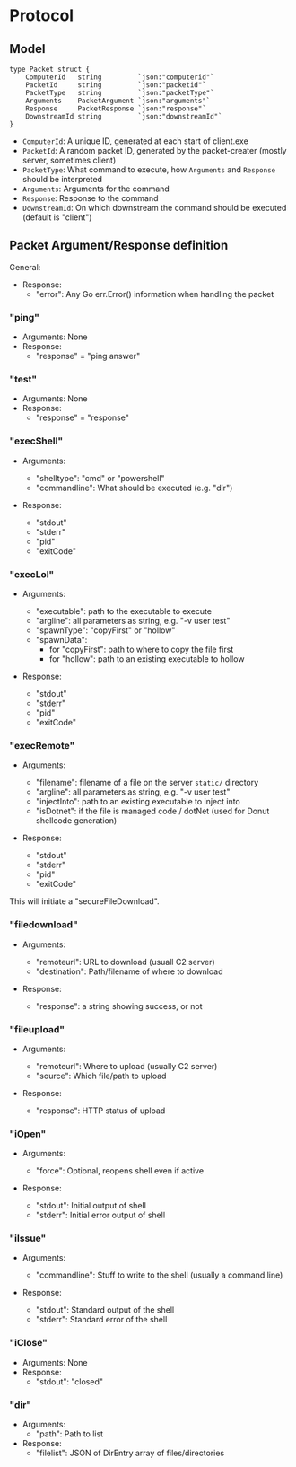 # Protocol

## Model

```
type Packet struct {
	ComputerId   string         `json:"computerid"`
	PacketId     string         `json:"packetid"`
	PacketType   string         `json:"packetType"`
	Arguments    PacketArgument `json:"arguments"`
	Response     PacketResponse `json:"response"`
	DownstreamId string         `json:"downstreamId"`
}
```

* `ComputerId`: A unique ID, generated at each start of client.exe
* `PacketId`: A random packet ID, generated by the packet-creater (mostly server, sometimes client)
* `PacketType`: What command to execute, how `Arguments` and `Response` should be interpreted
* `Arguments`: Arguments for the command
* `Response`: Response to the command
* `DownstreamId`: On which downstream the command should be executed (default is "client")



## Packet Argument/Response definition

General:
* Response: 
  * "error": Any Go err.Error() information when handling the packet

### "ping" 

* Arguments: None 
* Response: 
  * "response" = "ping answer"

### "test"

* Arguments: None 
* Response: 
  * "response" = "response"

### "execShell"
 
* Arguments: 
  * "shelltype": "cmd" or "powershell"
  * "commandline": What should be executed (e.g. "dir")

* Response:
  * "stdout"
  * "stderr"
  * "pid"
  * "exitCode"

### "execLol"

* Arguments: 
  * "executable": path to the executable to execute
  * "argline": all parameters as string, e.g. "-v user test"
  * "spawnType": "copyFirst" or "hollow"
  * "spawnData":
    * for "copyFirst": path to where to copy the file first
    * for "hollow": path to an existing executable to hollow

* Response:
  * "stdout"
  * "stderr"
  * "pid"
  * "exitCode"


### "execRemote"

* Arguments: 
  * "filename": filename of a file on the server `static/` directory
  * "argline": all parameters as string, e.g. "-v user test"
  * "injectInto": path to an existing executable to inject into
  * "isDotnet": if the file is managed code / dotNet (used for Donut shellcode generation)

* Response:
  * "stdout"
  * "stderr"
  * "pid"
  * "exitCode"

This will initiate a "secureFileDownload".

### "filedownload"

* Arguments: 
  * "remoteurl": URL to download (usuall C2 server)
  * "destination": Path/filename of where to download

* Response: 
  * "response": a string showing success, or not

### "fileupload"

* Arguments:
  * "remoteurl": Where to upload (usually C2 server)
  * "source": Which file/path to upload

* Response: 
  * "response": HTTP status of upload

### "iOpen" 

* Arguments: 
  * "force": Optional, reopens shell even if active

* Response: 
  * "stdout": Initial output of shell
  * "stderr": Initial error output of shell

### "iIssue" 

* Arguments: 
  * "commandline": Stuff to write to the shell (usually a command line)

* Response: 
  * "stdout": Standard output of the shell
  * "stderr": Standard error of the shell

### "iClose"

* Arguments: None
* Response:
  * "stdout": "closed"

### "dir"

* Arguments: 
  * "path": Path to list
* Response:
  * "filelist": JSON of DirEntry array of files/directories